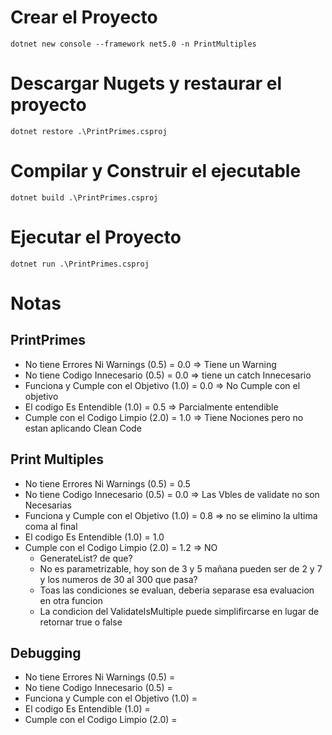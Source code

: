 # Crear el Proyecto

```
dotnet new console --framework net5.0 -n PrintMultiples
````
# Descargar Nugets y restaurar el proyecto

```
dotnet restore .\PrintPrimes.csproj
```

# Compilar y Construir el ejecutable

```
dotnet build .\PrintPrimes.csproj
```

# Ejecutar el Proyecto

```
dotnet run .\PrintPrimes.csproj
```
# Notas
## PrintPrimes
- No tiene Errores Ni Warnings (0.5)      = 0.0 => Tiene un Warning
- No tiene Codigo Innecesario  (0.5)      = 0.0 => tiene un catch Innecesario
- Funciona y Cumple con el Objetivo (1.0) = 0.0 => No Cumple con el objetivo
- El codigo Es Entendible (1.0)           = 0.5 => Parcialmente entendible
- Cumple con el Codigo Limpio (2.0)       = 1.0 => Tiene Nociones pero no estan aplicando Clean Code

## Print Multiples
- No tiene Errores Ni Warnings (0.5)      = 0.5
- No tiene Codigo Innecesario  (0.5)      = 0.0 => Las Vbles de validate no son Necesarias
- Funciona y Cumple con el Objetivo (1.0) = 0.8 => no se elimino la ultima coma al final
- El codigo Es Entendible (1.0)           = 1.0
- Cumple con el Codigo Limpio (2.0)       = 1.2 => NO 
    - GenerateList? de que?
    - No es parametrizable, hoy son de 3 y 5 mañana pueden ser de 2 y 7 y los numeros de 30 al 300 que pasa?
    - Toas las condiciones se evaluan, deberia separase esa evaluacion en otra funcion
    - La condicion del ValidateIsMultiple puede simplifircarse en lugar de retornar true o false


## Debugging
- No tiene Errores Ni Warnings (0.5)      = 
- No tiene Codigo Innecesario  (0.5)      = 
- Funciona y Cumple con el Objetivo (1.0) = 
- El codigo Es Entendible (1.0)           = 
- Cumple con el Codigo Limpio (2.0)       = 
